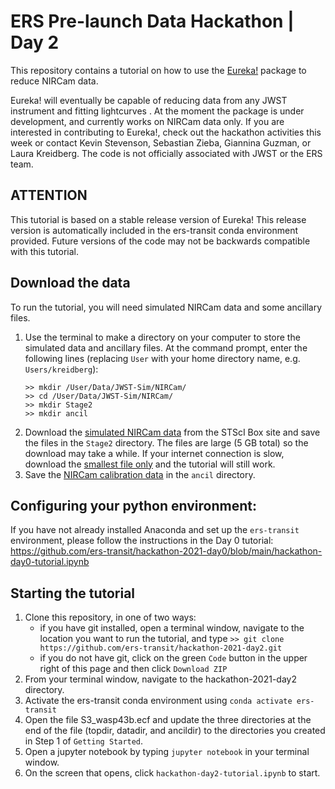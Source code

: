 # ERS Pre-launch Data Hackathon | Day 2
This repository contains a tutorial on how to use the [Eureka!](https://eurekadocs.readthedocs.io/en/latest/) package to reduce NIRCam data.

Eureka! will eventually be capable of reducing data from any JWST instrument and fitting lightcurves . At the moment the package is under development, and currently works on NIRCam data only. If you are interested in contributing to Eureka!, check out the hackathon activities this week or contact Kevin Stevenson, Sebastian Zieba, Giannina Guzman, or Laura Kreidberg. The code is not officially associated with JWST or the ERS team.

## ATTENTION
This tutorial is based on a stable release version of Eureka! This release version is automatically included in the ers-transit conda environment provided. Future versions of the code may not be backwards compatible with this tutorial.

## Download the data
To run the tutorial, you will need simulated NIRCam data and some ancillary files. 
1. Use the terminal to make a directory on your computer to store the simulated data and ancillary files. At the command prompt, enter the following lines (replacing `User` with your home directory name, e.g. `Users/kreidberg`):
    ```
    >> mkdir /User/Data/JWST-Sim/NIRCam/
    >> cd /User/Data/JWST-Sim/NIRCam/
    >> mkdir Stage2
    >> mkdir ancil 
    ```
2. Download the [simulated NIRCam data](https://stsci.app.box.com/s/8r6kqh9m53jkwkff0scmed6zx42g307e/folder/136379342485) from the STScI Box site and save the files in the `Stage2` directory. The files are large (5 GB total) so the download may take a while. If your internet connection is slow, download the [smallest file only](https://stsci.app.box.com/s/8r6kqh9m53jkwkff0scmed6zx42g307e/file/809097167084) and the tutorial will still work.
3. Save the [NIRCam calibration data](https://github.com/ers-transit/hackathon-2021-day2/tree/main/ancil_files/NIRCam) in the `ancil` directory.

## Configuring your python environment:
If you have not already installed Anaconda and set up the `ers-transit` environment, please follow the instructions in the Day 0 tutorial: https://github.com/ers-transit/hackathon-2021-day0/blob/main/hackathon-day0-tutorial.ipynb

## Starting the tutorial
1. Clone this repository, in one of two ways:
    - if you have git installed, open a terminal window, navigate to the location you want to run the tutorial, and type ``>> git clone https://github.com/ers-transit/hackathon-2021-day2.git``
    - if you do not have git, click on the green ``Code`` button in the upper right of this page and then click ``Download ZIP``
2. From your terminal window, navigate to the hackathon-2021-day2 directory.
3. Activate the ers-transit conda environment using ``conda activate ers-transit``
4. Open the file S3_wasp43b.ecf and update the three directories at the end of the file (topdir, datadir, and ancildir) to the directories you created in Step 1 of ``Getting Started``.
5. Open a jupyter notebook by typing ``jupyter notebook`` in your terminal window.
6. On the screen that opens, click ``hackathon-day2-tutorial.ipynb`` to start.
